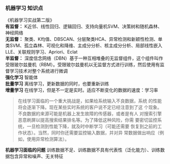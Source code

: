### 机器学习 知识点
《机器学习实战第二版》  
**有监督：** K近邻、线性回归、逻辑回归、支持向量机SVM、决策树和随机森林、神经网络  
**无监督：** 聚类、K均值、DBSCAN、分层聚类HCA、异常检测和新颖性检测、单类SVM、孤立森林、可视化和降维、主成分分析、核主成分分析、局部线性嵌入LLE、关联规则学习、Apriori、Eclat  
**半监督：** 深度信念网络（DBN）基于一种互相堆叠的无监督组件，这个组件叫作受限玻尔兹曼机（RBM）。受限玻尔兹曼机以无监督方式进行训练，然后使用有监督学习技术对整个系统进行微调  
**强化学习** 智能体  
**批量学习** 离线学习，更新数据的同时，也要重新训练  
**增量学习** 在线学习，但是不一定是实时。适应不断变化的数据的速度：学习率  
>在线学习面临的一个重大挑战是，如果给系统输入不良数据，系统
的性能将会逐渐下降。现在某些实时系统的客户说不定已经注意到了这
个现象。不良数据的来源可能是机器上发生故障的传感器，或者是有人
对搜索引擎恶意刷屏以提高搜索结果排名等。为了降低这种风险，你需
要密切监控系统，一旦检测到性能下降，就及时中断学习（可能还需要
恢复到之前的工作状态）。当然，同时你还需要监控输入数据，并对异
常数据做出响应（例如，使用异常检测算法）。
> 
**机器学习面临的问题** 训练数据不足、训练数据不具有代表性（泛化能力）、训练数据包含异常和噪声、无关特征





